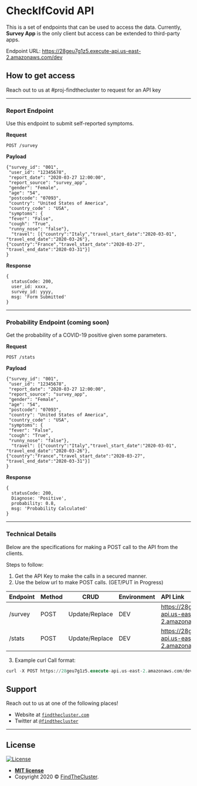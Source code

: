 # CheckIfCovid API

This is a set of endpoints that can be used to access the data. Currently, **Survey App** is the only client but access can be extended to third-party apps.

Endpoint URL: https://28geu7g1z5.execute-api.us-east-2.amazonaws.com/dev

## How to get access
Reach out to us at #proj-findthecluster to request for an API key


---
###  Report Endpoint
Use this endpoint to submit self-reported symptoms.

**Request**

`POST /survey`

**Payload**
```
{"survey_id": "001",
 "user_id": "12345678",
 "report_date": "2020-03-27 12:00:00",
 "report_source": "survey_app",
 "gender": "Female",
 "age": "54",
 "postcode": "07093",
 "country": "United States of America",
 "country_code" : "USA",
 "symptoms": {
 "fever": "False",
 "cough": "True",
 "runny_nose": "false"},
  "travel": [{"country":"Italy","travel_start_date":"2020-03-01", "travel_end_date":"2020-03-26"},{"country":"France","travel_start_date":"2020-03-27", "travel_end_date":"2020-03-31"}]
}
```

**Response**
```
{
  statusCode: 200,
  user_id: xxxx,
  survey_id: yyyy,
  msg: 'Form Submitted'
}
```

---

### Probability Endpoint (coming soon)
Get the probability of a COVID-19 positive given some parameters. 

**Request**

`POST /stats`

**Payload**
```
{"survey_id": "001",
 "user_id": "12345678",
 "report_date": "2020-03-27 12:00:00",
 "report_source": "survey_app",
 "gender": "Female",
 "age": "54",
 "postcode": "07093",
 "country": "United States of America",
 "country_code" : "USA",
 "symptoms": {
 "fever": "False",
 "cough": "True",
 "runny_nose": "false"},
  "travel": [{"country":"Italy","travel_start_date":"2020-03-01", "travel_end_date":"2020-03-26"},{"country":"France","travel_start_date":"2020-03-27", "travel_end_date":"2020-03-31"}]
}
```

**Response**
```
{
  statusCode: 200,
  Diagnose: 'Positive',
  probability: 0.8,
  msg: 'Probability Calculated'
}
```
---

### Technical Details
Below are the specifications for making a POST call to the API from the clients. 

Steps to follow:

1. Get the API Key to make the calls in a secured manner.
2. Use the below url to make POST calls. (GET/PUT in Progress)

| Endpoint | Method | CRUD |Environment | API Link |
| :---    |:---         |     :---:      | :--- |:--- |
| /survey | POST   | Update/Replace   |DEV| https://28geu7g1z5.execute-api.us-east-2.amazonaws.com/dev/survey  |
| /stats  | POST   | Update/Replace   |DEV| https://28geu7g1z5.execute-api.us-east-2.amazonaws.com/dev/stats  |



3. Example curl Call format:
```sql
curl -X POST https://28geu7g1z5.execute-api.us-east-2.amazonaws.com/dev/survey -H 'x-api-key:*******' -H "Content-Type: application/json" -d '{"survey_id": "001","user_id": "12345680","report_date": "2020-03-30 16:00:00", "report_source": "survey_app", "gender": "female","age": "29", "postcode": "122017","country": "INDIA", "country_code" : "INDIA","symptoms": {"fever": "true","cough": "false","runny_nose": "false"},"travel": [{"country":"Italy","travel_start_date":"2020-03-01", "travel_end_date":"2020-03-26"},{"country":"France","travel_start_date":"2020-03-27", "travel_end_date":"2020-03-31"}]}'
```


## Support

Reach out to us at one of the following places!

- Website at <a href="http://findthecluster.com" target="_blank">`findthecluster.com`</a>
- Twitter at <a href="http://twitter.com/findthecluster" target="_blank">`@findthecluster`</a>


---

## License

[![License](http://img.shields.io/:license-mit-blue.svg?style=flat-square)](http://badges.mit-license.org)

- **[MIT license](http://opensource.org/licenses/mit-license.php)**
- Copyright 2020 © <a href="http://findthecluster.com" target="_blank">FindTheCluster</a>.
